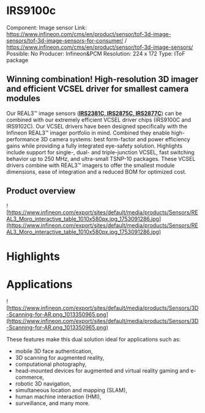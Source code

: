 # IRS9100c

Component: Image sensor
Link: https://www.infineon.com/cms/en/product/sensor/tof-3d-image-sensors/tof-3d-image-sensors-for-consumer/ / https://www.infineon.com/cms/en/product/sensor/tof-3d-image-sensors/
Possible: No
Producer: Infineon&PCM
Resolution: 224 x 172
Type: IToF package

## Winning combination! High-resolution 3D imager and efficient VCSEL driver for smallest camera modules

Our REAL3™ image sensors (**[IRS2381C, IRS2875C, IRS2877C](https://www.infineon.com/cms/en/product/sensor/tof-3d-image-sensors/tof-3d-image-sensors-for-consumer/#!products)**) can be combined with our extremely efficient VCSEL driver chips (IRS9100C and IRS9102C). Our VCSEL drivers have been designed specifically with the Infineon REAL3™ imager portfolio in mind. Combined they enable high-performance 3D camera systems: best form-factor and power efficiency gains while providing a fully integrated eye-safety solution. Highlights include support for single-, dual- and triple-junction VCSEL, fast switching behavior up to 250 MHz, and ultra-small TSNP-10 packages. These VCSEL drivers combine with REAL3™ imagers to offer the smallest module dimensions, ease of integration and a reduced BOM for optimized cost.

## Product overview

![https://www.infineon.com/export/sites/default/media/products/Sensors/REAL3_Moro_interactive_table_1010x580px.jpg_1753091286.jpg](https://www.infineon.com/export/sites/default/media/products/Sensors/REAL3_Moro_interactive_table_1010x580px.jpg_1753091286.jpg)

# Highlights

# Applications

![https://www.infineon.com/export/sites/default/media/products/Sensors/3D-Scanning-for-AR.png_1013350965.png](https://www.infineon.com/export/sites/default/media/products/Sensors/3D-Scanning-for-AR.png_1013350965.png)

These features make this dual solution ideal for applications such as:

- mobile 3D face authentication,
- 3D scanning for augmented reality,
- computational photography,
- head-mounted devices for augmented and virtual reality gaming and e-commerce,
- robotic 3D navigation,
- simultaneous location and mapping (SLAM),
- human machine interaction (HMI),
- surveillance, and many more.